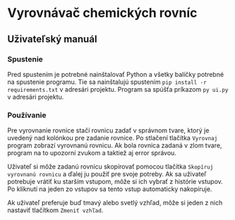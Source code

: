 # Vyrovnávač chemických rovníc

## Uživateľský manuál

### Spustenie

Pred spustením je potrebné nainštalovať Python a všetky balíčky potrebné na spustenie programu. Tie sa nainštalujú spustením 
```pip install -r requirements.txt``` v adresári projektu. Program sa spúšťa príkazom ```py ui.py``` v adresári projektu.

### Používanie

Pre vyrovnanie rovnice stačí rovnicu zadať v správnom tvare, ktorý je uvedený nad kolónkou pre zadanie rovnice. Po stlačení tlačítka ```Vyrovnaj``` program zobrazí vyrovnanú rovnicu.
Ak bola rovnica zadaná v zlom tvare, program na to upozorní zvukom a taktiež aj error správou.

Uživateľ si môže zadanú rovnicu skopírovať pomocou tlačítka ```Skopíruj vyrovnanú rovnicu``` a ďalej ju použiť pre svoje potreby. Ak sa uživateľ potrebuje vrátiť ku starším vstupom, môže si ich vybrať z histórie vstupov.
Po kliknutí na jeden zo vstupov sa tento vstup automaticky nakopíruje.

Ak uživateľ preferuje buď tmavý alebo svetlý vzhľad, môže si jeden z nich nastaviť tlačítkom ```Zmeniť vzhľad```.

